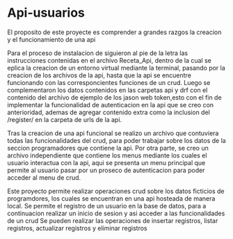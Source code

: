 # Api-usuarios
El proposito de este proyecte es comprender a grandes razgos la creacion y el funcionamiento de una api

Para el proceso de instalacion de siguieron al pie de la letra las instrucciones contenidas en el archivo Receta_Api, dentro de la cual se eplica la creacion de un entorno virtual mediante la terminal, pasando por la creacion de los archivos de la api, hasta que la api se encuentre funcionando con las corresponcientes funciones de un crud.
Luego se complementaron los datos contenidos en las carpetas api y drf con el contenido del archivo de ejemplo de los jason web token,esto con el fin de implementar la funcionalidad de autenticacion en la api que se creo con anterioridad, ademas de agregar contenido extra como la inclusion del /register/ en la carpeta de urls de la api.

Tras la creacion de una api funcional se realizo un archivo que contuviera todas las funcionalidades del crud, para poder trabajar sobre los datos de la seccion programadores que contiene la api. Por otra parte, se creo un archivo independiente que contiene los menus mediante los cuales el usuario interactua con la api, aqui se presenta un menu principal que permite al usuario pasar por un proseco de autenticacion para poder acceder al menu de crud.

Este proyecto permite realizar operaciones crud sobre los datos ficticios de programdores, los cuales se encuentran en una api hosteada de manera local.
Se permite el registro de un usuario en la base de datos, para a continuacion realizar un inicio de sesion y asi acceder a las funcionalidades de un crud
Se pueden realizar las operaciones de insertar registros, listar registros, actualizar registros y eliminar registros
